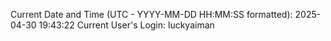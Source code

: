 Current Date and Time (UTC - YYYY-MM-DD HH:MM:SS formatted): 2025-04-30 19:43:22
Current User's Login: luckyaiman
